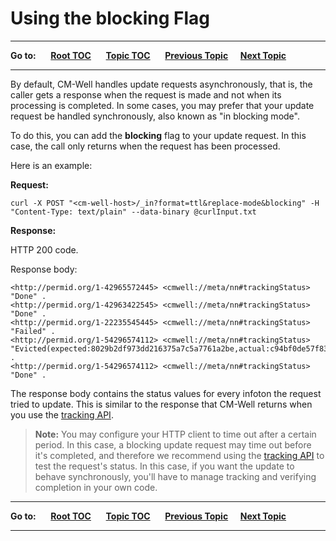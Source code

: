 # Using the blocking Flag #

----

**Go to:** &nbsp;&nbsp;&nbsp;&nbsp; [**Root TOC**](CM-Well.RootTOC.md) &nbsp;&nbsp;&nbsp;&nbsp; [**Topic TOC**](API.TOC.md) &nbsp;&nbsp;&nbsp;&nbsp; [**Previous Topic**](API.UsingTheWith-deletedFlag.md)&nbsp;&nbsp;&nbsp;&nbsp; [**Next Topic**](API.UsingConditionalUpdates.md)  

----

By default, CM-Well handles update requests asynchronously, that is, the caller gets a response when the request is made and not when its processing is completed. In some cases, you may prefer that your update request be handled synchronously, also known as "in blocking mode". 

To do this, you can add the **blocking** flag to your update request. In this case, the call only returns when the request has been processed.

Here is an example:

**Request:**

    curl -X POST "<cm-well-host>/_in?format=ttl&replace-mode&blocking" -H "Content-Type: text/plain" --data-binary @curlInput.txt

**Response:**

HTTP 200 code.

Response body:

    <http://permid.org/1-42965572445> <cmwell://meta/nn#trackingStatus> "Done" .
    <http://permid.org/1-42963422545> <cmwell://meta/nn#trackingStatus> "Done" .
    <http://permid.org/1-22235545445> <cmwell://meta/nn#trackingStatus> "Failed" .
    <http://permid.org/1-54296574112> <cmwell://meta/nn#trackingStatus> "Evicted(expected:8029b2df973dd216375a7c5a7761a2be,actual:c94bf0de57f83874a6bb5983bdef4b8d)" .
    <http://permid.org/1-54296574112> <cmwell://meta/nn#trackingStatus> "Done" .

The response body contains the status values for every infoton the request tried to update.
This is similar to the response that CM-Well returns when you use the [tracking API](ADDLINK). 

>**Note:** You may configure your HTTP client to time out after a certain period.
>In this case, a blocking update request may time out before it's completed, 
>and therefore we recommend using the [tracking API](ADDLINK) to test the request's status.
>In this case, if you want the update to behave synchronously, you'll have to manage 
>tracking and verifying completion in your own code.

----

**Go to:** &nbsp;&nbsp;&nbsp;&nbsp; [**Root TOC**](CM-Well.RootTOC.md) &nbsp;&nbsp;&nbsp;&nbsp; [**Topic TOC**](API.TOC.md) &nbsp;&nbsp;&nbsp;&nbsp; [**Previous Topic**](API.UsingTheWith-deletedFlag.md)&nbsp;&nbsp;&nbsp;&nbsp; [**Next Topic**](API.UsingConditionalUpdates.md)  

----
